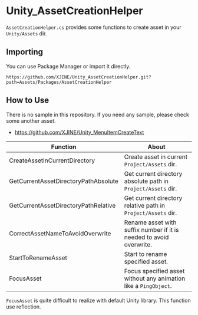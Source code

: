 # Unity_AssetCreationHelper

``AssetCreationHelper.cs`` provides some functions to create asset in your ``Unity/Assets`` dir.

## Importing

You can use Package Manager or import it directly.

```
https://github.com/XJINE/Unity_AssetCreationHelper.git?path=Assets/Packages/AssetCreationHelper
```

## How to Use

There is no sample in this repository. If you need any sample, please check some another asset.

- https://github.com/XJINE/Unity_MenuItemCreateText

| Function                             | About                                                               |
| ------------------------------------ | ------------------------------------------------------------------- |
| CreateAssetInCurrentDirectory        | Create asset in current ``Project/Assets`` dir.                     |
| GetCurrentAssetDirectoryPathAbsolute | Get current directory absolute path in ``Project/Assets`` dir.      | 
| GetCurrentAssetDirectoryPathRelative | Get current directory relative path in ``Project/Assets`` dir.      |
| CorrectAssetNameToAvoidOverwrite     | Rename asset with suffix number if it is needed to avoid overwrite. |
| StartToRenameAsset                   | Start to rename specified asset.                                    |
| FocusAsset                           | Focus specified asset without any animation like a ``PingObject``.  |

``FocusAsset`` is quite difficult to realize with default Unity library. This function use reflection.
